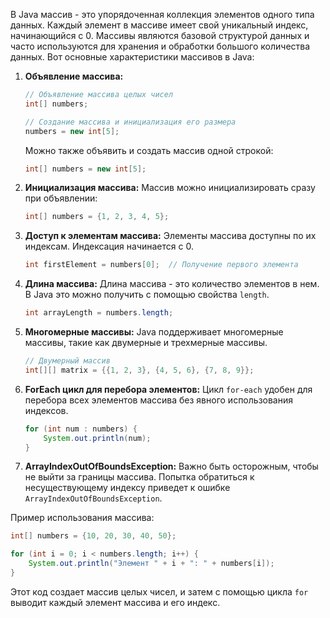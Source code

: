 В Java массив - это упорядоченная коллекция элементов одного типа данных. Каждый элемент в массиве имеет свой уникальный индекс, начинающийся с 0. Массивы являются базовой структурой данных и часто используются для хранения и обработки большого количества данных. Вот основные характеристики массивов в Java:

1. **Объявление массива:**
   ```java
   // Объявление массива целых чисел
   int[] numbers;

   // Создание массива и инициализация его размера
   numbers = new int[5];
   ```

   Можно также объявить и создать массив одной строкой:
   ```java
   int[] numbers = new int[5];
   ```

2. **Инициализация массива:**
   Массив можно инициализировать сразу при объявлении:
   ```java
   int[] numbers = {1, 2, 3, 4, 5};
   ```

3. **Доступ к элементам массива:**
   Элементы массива доступны по их индексам. Индексация начинается с 0.
   ```java
   int firstElement = numbers[0];  // Получение первого элемента
   ```

4. **Длина массива:**
   Длина массива - это количество элементов в нем. В Java это можно получить с помощью свойства `length`.
   ```java
   int arrayLength = numbers.length;
   ```

5. **Многомерные массивы:**
   Java поддерживает многомерные массивы, такие как двумерные и трехмерные массивы.
   ```java
   // Двумерный массив
   int[][] matrix = {{1, 2, 3}, {4, 5, 6}, {7, 8, 9}};
   ```

6. **ForEach цикл для перебора элементов:**
   Цикл `for-each` удобен для перебора всех элементов массива без явного использования индексов.
   ```java
   for (int num : numbers) {
       System.out.println(num);
   }
   ```

7. **ArrayIndexOutOfBoundsException:**
   Важно быть осторожным, чтобы не выйти за границы массива. Попытка обратиться к несуществующему индексу приведет к ошибке `ArrayIndexOutOfBoundsException`.

Пример использования массива:
```java
int[] numbers = {10, 20, 30, 40, 50};

for (int i = 0; i < numbers.length; i++) {
    System.out.println("Элемент " + i + ": " + numbers[i]);
}
```

Этот код создает массив целых чисел, и затем с помощью цикла `for` выводит каждый элемент массива и его индекс.